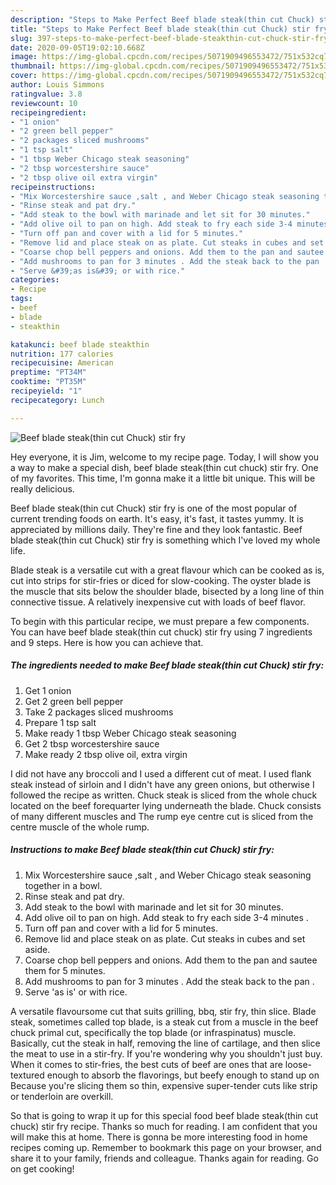 ```yaml
---
description: "Steps to Make Perfect Beef blade steak(thin cut Chuck) stir fry"
title: "Steps to Make Perfect Beef blade steak(thin cut Chuck) stir fry"
slug: 397-steps-to-make-perfect-beef-blade-steakthin-cut-chuck-stir-fry
date: 2020-09-05T19:02:10.668Z
image: https://img-global.cpcdn.com/recipes/5071909496553472/751x532cq70/beef-blade-steakthin-cut-chuck-stir-fry-recipe-main-photo.jpg
thumbnail: https://img-global.cpcdn.com/recipes/5071909496553472/751x532cq70/beef-blade-steakthin-cut-chuck-stir-fry-recipe-main-photo.jpg
cover: https://img-global.cpcdn.com/recipes/5071909496553472/751x532cq70/beef-blade-steakthin-cut-chuck-stir-fry-recipe-main-photo.jpg
author: Louis Simmons
ratingvalue: 3.8
reviewcount: 10
recipeingredient:
- "1 onion"
- "2 green bell pepper"
- "2 packages sliced mushrooms"
- "1 tsp salt"
- "1 tbsp Weber Chicago steak seasoning"
- "2 tbsp worcestershire sauce"
- "2 tbsp olive oil extra virgin"
recipeinstructions:
- "Mix Worcestershire sauce ,salt , and Weber Chicago steak seasoning together in a bowl."
- "Rinse steak and pat dry."
- "Add steak to the bowl with marinade and let sit for 30 minutes."
- "Add olive oil to pan on high. Add steak to fry each side 3-4 minutes ."
- "Turn off pan and cover with a lid for 5 minutes."
- "Remove lid and place steak on as plate. Cut steaks in cubes and set aside."
- "Coarse chop bell peppers and onions. Add them to the pan and sautee them for 5 minutes."
- "Add mushrooms to pan for 3 minutes . Add the steak back to the pan ."
- "Serve &#39;as is&#39; or with rice."
categories:
- Recipe
tags:
- beef
- blade
- steakthin

katakunci: beef blade steakthin 
nutrition: 177 calories
recipecuisine: American
preptime: "PT34M"
cooktime: "PT35M"
recipeyield: "1"
recipecategory: Lunch

---
```



![Beef blade steak(thin cut Chuck) stir fry](https://img-global.cpcdn.com/recipes/5071909496553472/751x532cq70/beef-blade-steakthin-cut-chuck-stir-fry-recipe-main-photo.jpg)

Hey everyone, it is Jim, welcome to my recipe page. Today, I will show you a way to make a special dish, beef blade steak(thin cut chuck) stir fry. One of my favorites. This time, I'm gonna make it a little bit unique. This will be really delicious.

Beef blade steak(thin cut Chuck) stir fry is one of the most popular of current trending foods on earth. It's easy, it's fast, it tastes yummy. It is appreciated by millions daily. They're fine and they look fantastic. Beef blade steak(thin cut Chuck) stir fry is something which I've loved my whole life.

Blade steak is a versatile cut with a great flavour which can be cooked as is, cut into strips for stir-fries or diced for slow-cooking. The oyster blade is the muscle that sits below the shoulder blade, bisected by a long line of thin connective tissue. A relatively inexpensive cut with loads of beef flavor.


To begin with this particular recipe, we must prepare a few components. You can have beef blade steak(thin cut chuck) stir fry using 7 ingredients and 9 steps. Here is how you can achieve that.

<!--inarticleads1-->

##### The ingredients needed to make Beef blade steak(thin cut Chuck) stir fry:

1. Get 1 onion
1. Get 2 green bell pepper
1. Take 2 packages sliced mushrooms
1. Prepare 1 tsp salt
1. Make ready 1 tbsp Weber Chicago steak seasoning
1. Get 2 tbsp worcestershire sauce
1. Make ready 2 tbsp olive oil, extra virgin


I did not have any broccoli and I used a different cut of meat. I used flank steak instead of sirloin and I didn&#39;t have any green onions, but otherwise I followed the recipe as written. Chuck steak is sliced from the whole chuck located on the beef forequarter lying underneath the blade. Chuck consists of many different muscles and The rump eye centre cut is sliced from the centre muscle of the whole rump. 

<!--inarticleads2-->

##### Instructions to make Beef blade steak(thin cut Chuck) stir fry:

1. Mix Worcestershire sauce ,salt , and Weber Chicago steak seasoning together in a bowl.
1. Rinse steak and pat dry.
1. Add steak to the bowl with marinade and let sit for 30 minutes.
1. Add olive oil to pan on high. Add steak to fry each side 3-4 minutes .
1. Turn off pan and cover with a lid for 5 minutes.
1. Remove lid and place steak on as plate. Cut steaks in cubes and set aside.
1. Coarse chop bell peppers and onions. Add them to the pan and sautee them for 5 minutes.
1. Add mushrooms to pan for 3 minutes . Add the steak back to the pan .
1. Serve &#39;as is&#39; or with rice.


A versatile flavoursome cut that suits grilling, bbq, stir fry, thin slice. Blade steak, sometimes called top blade, is a steak cut from a muscle in the beef chuck primal cut, specifically the top blade (or infraspinatus) muscle. Basically, cut the steak in half, removing the line of cartilage, and then slice the meat to use in a stir-fry. If you&#39;re wondering why you shouldn&#39;t just buy. When it comes to stir-fries, the best cuts of beef are ones that are loose-textured enough to absorb the flavorings, but beefy enough to stand up on Because you&#39;re slicing them so thin, expensive super-tender cuts like strip or tenderloin are overkill. 

So that is going to wrap it up for this special food beef blade steak(thin cut chuck) stir fry recipe. Thanks so much for reading. I am confident that you will make this at home. There is gonna be more interesting food in home recipes coming up. Remember to bookmark this page on your browser, and share it to your family, friends and colleague. Thanks again for reading. Go on get cooking!
